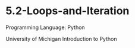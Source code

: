 # 5.2-Loops-and-Iteration

Programming Language: Python

University of Michigan Introduction to Python
